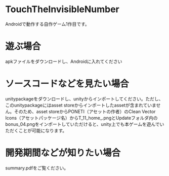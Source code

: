 # TouchTheInvisibleNumber
Androidで動作する自作ゲーム1作目です。

# 遊ぶ場合
apkファイルをダウンロードし、Androidに入れてください

# ソースコードなどを見たい場合
unitypackageをダウンロードし、unityからインポートしてください。ただし、このunitypackageにはasset storeからインポートしたassetが含まれていません。そのため、asset storeからPONETI（アセットの作者）のClean Vector Icons（アセットパッケージ名）からT_11_home_.pngとUpdateフォルダ内のbonus_04.pngをインポートしていただけると、unity上でも本ゲームを遊んでいただくことが可能になります。

# 開発期間などが知りたい場合
summary.pdfをご覧ください。


